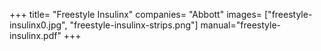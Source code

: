 +++
title= "Freestyle Insulinx"
companies= "Abbott"
images= ["freestyle-insulinx0.jpg", "freestyle-insulinx-strips.png"]
manual="freestyle-insulinx.pdf"
+++
